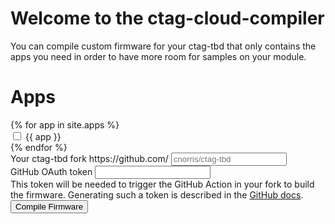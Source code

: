 <h1>Welcome to the ctag-cloud-compiler</h1>

<p>You can compile custom firmware for your ctag-tbd that only contains the apps you need in order to have more room for samples on your module.</p>

<h1>Apps</h1>

<form>
    <div class="row">
    {% for app in site.apps %}
    <div class="col-4">
        <div class="form-check form-switch">
          <input class="form-check-input" type="checkbox" id="checkbox-{{ app }}">
          <label class="form-check-label" for="checkbox-{{ app }}">{{ app }}</label>
        </div>
    </div>
    {% endfor %}
    </div>
    <div class="input-group mb-3">
        <label for="basic-url" class="form-label">Your ctag-tbd fork</label>
        <span class="input-group-text" id="basic-addon3">https://github.com/</span>
        <input type="text" class="form-control" id="basic-url" aria-describedby="basic-addon3" placeholder="cnorris/ctag-tbd">
    </div>
    <div class="mb-3">
        <label for="oauth-help" class="form-label">GitHub OAuth token</label>
        <input type="text" class="form-control" id="oauth-token" aria-describedby="oauth-help">
        <div id="oauth-help" class="form-text">This token will be needed to trigger the GitHub Action in your fork to build the firmware. Generating such a token is described in the <a target="_blank" href="https://docs.github.com/en/github/authenticating-to-github/keeping-your-account-and-data-secure/creating-a-personal-access-token">GitHub docs</a>.</div>
    </div>
    <button type="submit" class="btn btn-primary">Compile Firmware</button>
</form>

